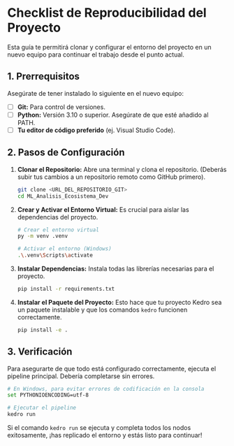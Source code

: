 # Checklist de Reproducibilidad del Proyecto

Esta guía te permitirá clonar y configurar el entorno del proyecto en un nuevo equipo para continuar el trabajo desde el punto actual.

## 1. Prerrequisitos

Asegúrate de tener instalado lo siguiente en el nuevo equipo:
- [ ] **Git:** Para control de versiones.
- [ ] **Python:** Versión 3.10 o superior. Asegúrate de que esté añadido al PATH.
- [ ] **Tu editor de código preferido** (ej. Visual Studio Code).

## 2. Pasos de Configuración

1.  **Clonar el Repositorio:**
    Abre una terminal y clona el repositorio. (Deberás subir tus cambios a un repositorio remoto como GitHub primero).
    ```sh
    git clone <URL_DEL_REPOSITORIO_GIT>
    cd ML_Analisis_Ecosistema_Dev
    ```

2.  **Crear y Activar el Entorno Virtual:**
    Es crucial para aislar las dependencias del proyecto.
    ```sh
    # Crear el entorno virtual
    py -m venv .venv

    # Activar el entorno (Windows)
    .\.venv\Scripts\activate
    ```

3.  **Instalar Dependencias:**
    Instala todas las librerías necesarias para el proyecto.
    ```sh
    pip install -r requirements.txt
    ```

4.  **Instalar el Paquete del Proyecto:**
    Esto hace que tu proyecto Kedro sea un paquete instalable y que los comandos `kedro` funcionen correctamente.
    ```sh
    pip install -e .
    ```

## 3. Verificación

Para asegurarte de que todo está configurado correctamente, ejecuta el pipeline principal. Debería completarse sin errores.

```sh
# En Windows, para evitar errores de codificación en la consola
set PYTHONIOENCODING=utf-8

# Ejecutar el pipeline
kedro run
```

Si el comando `kedro run` se ejecuta y completa todos los nodos exitosamente, ¡has replicado el entorno y estás listo para continuar!
